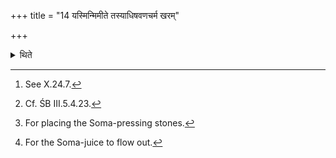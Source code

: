 +++
title = "14 यस्मिन्मिमीते तस्याधिषवणचर्म खरम्"

+++

<details><summary>थिते</summary>

14. Out of the skin on which he has measured out Soma,[^1] the rough, cut up around,[^2] four-folded[^3] and accompanied by an outlet at the top[^4] the Soma-pressing skin should be made.  

[^1]: See X.24.7.  

[^2]: Cf. ŚB III.5.4.23.  

[^3]: For placing the Soma-pressing stones.  

[^4]: For the Soma-juice to flow out.   
</details>
